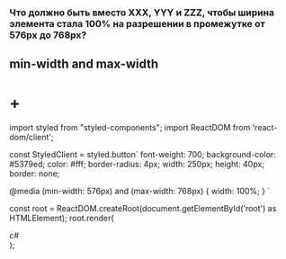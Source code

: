 ### Что должно быть вместо XXX, YYY и ZZZ, чтобы ширина элемента стала 100% на разрешении в промежутке от 576px до 768px?
## min-width and max-width
# +

import styled from "styled-components";
import ReactDOM from 'react-dom/client';

const StyledClient = styled.button`
  font-weight: 700;
  background-color: #5379ed;
  color: #fff;
  border-radius: 4px;
  width: 250px;
  height: 40px;
  border: none;
  
<!-- @media (XXX: 576px) YYY (ZZZ: 768px) { -->
  @media (min-width: 576px) and (max-width: 768px) {
    width: 100%;
}
`

const root = ReactDOM.createRoot(document.getElementById('root') as HTMLElement);
root.render(
    <div className="App">
        <StyledClient>c#</StyledClient>
    </div>
);